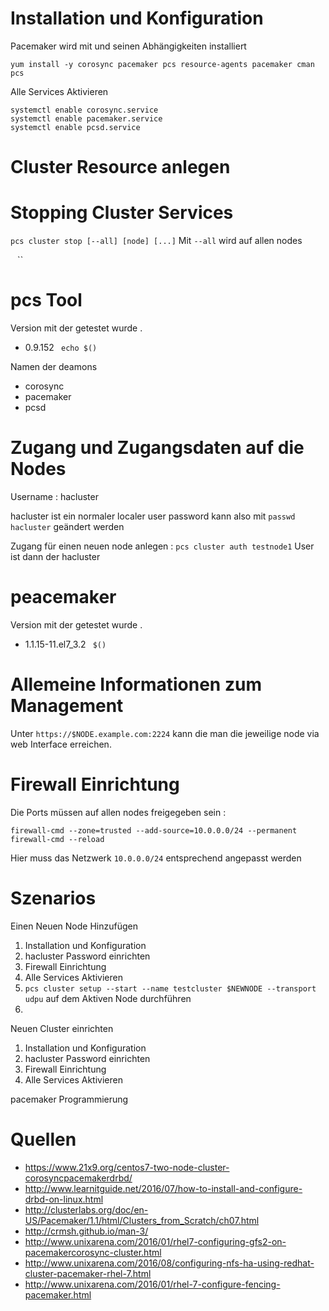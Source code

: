 Installation und Konfiguration
========================

Pacemaker wird mit und seinen Abhängigkeiten installiert 

```
yum install -y corosync pacemaker pcs resource-agents pacemaker cman pcs
```

Alle Services Aktivieren 

```
systemctl enable corosync.service
systemctl enable pacemaker.service
systemctl enable pcsd.service
```

Cluster Resource anlegen
====================

Stopping Cluster Services
====================

`pcs cluster stop [--all] [node] [...]`
Mit `--all` wird auf allen nodes 

``
``
``


pcs Tool
=======

Version mit der getestet wurde .

*  0.9.152 ``` echo $()```

Namen der deamons
* corosync
* pacemaker
* pcsd

Zugang und Zugangsdaten auf die Nodes 
===============================
Username : hacluster

hacluster ist ein normaler localer user password kann also mit 
`passwd hacluster`
geändert werden 

Zugang  für einen neuen node anlegen :
` pcs cluster auth testnode1 ` 
User ist dann der hacluster 

peacemaker
==========
Version mit der getestet wurde .

*   1.1.15-11.el7_3.2 ``` $()```

Allemeine Informationen zum Management
==================================

Unter `https://$NODE.example.com:2224`  kann die man die  jeweilige node via web Interface erreichen. 

Firewall Einrichtung
================

Die Ports müssen auf allen nodes freigegeben sein : 

```
firewall-cmd --zone=trusted --add-source=10.0.0.0/24 --permanent
firewall-cmd --reload
```

Hier muss das Netzwerk `10.0.0.0/24`  entsprechend angepasst werden

Szenarios 
========

Einen Neuen Node Hinzufügen

1.  Installation und Konfiguration
2.  hacluster Password einrichten 
3. Firewall Einrichtung 
4. Alle Services Aktivieren 
5. `pcs cluster setup --start --name testcluster $NEWNODE --transport udpu` auf dem Aktiven Node durchführen
6. 

Neuen Cluster einrichten

1. Installation und Konfiguration
2. hacluster Password einrichten 
3. Firewall Einrichtung
4. Alle Services Aktivieren


pacemaker Programmierung



Quellen
=======
* https://www.21x9.org/centos7-two-node-cluster-corosyncpacemakerdrbd/
* http://www.learnitguide.net/2016/07/how-to-install-and-configure-drbd-on-linux.html
* http://clusterlabs.org/doc/en-US/Pacemaker/1.1/html/Clusters_from_Scratch/ch07.html
* http://crmsh.github.io/man-3/
* http://www.unixarena.com/2016/01/rhel7-configuring-gfs2-on-pacemakercorosync-cluster.html
* http://www.unixarena.com/2016/08/configuring-nfs-ha-using-redhat-cluster-pacemaker-rhel-7.html
* http://www.unixarena.com/2016/01/rhel-7-configure-fencing-pacemaker.html